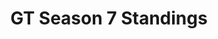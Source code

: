 ---
layout: seasons_archive
slug: s7
title: GT Season 7 Standings
description: GT Season 7 Standings
permalink: '/:categories/:title'
category: gt
menu_title: GT Standings
menu_icon: /assets/site-img/gt.png
menu_hide: true
tiers:
    - { name: 'GT T1' }
    - { name: 'GT T2' }
---